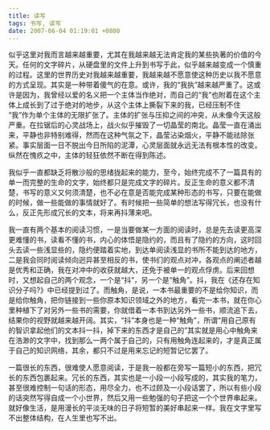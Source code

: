 ```yaml
---
title: 读写
tags: 书写, 读写
date: 2007-06-04 01:19:01 +0800
---
```



似乎这里对我而言越来越重要，尤其在我越来越无法肯定我的某些执著的价值的今天。任何的文字碎片，从硬盘里的文件上升到书写于此，似乎越来越变成一个慎重的过程。这里的世界历史对我越来越重要，我越来越不愿意使这种历史以我不愿意的方式呈现。其实是一种带着傻气的在意。或许，我的“我执”越来越严重了。这或许是因为，我曾经以爱的名义把一个主体当作绝对，而自己的“我”也附着在这个主体上成长到了过于绝对的地步，从这个主体上撕裂下来的我，已经压制不住 “我”作为单个主体的无限扩张了。主体的扩张与压抑之间的冲突，从未像今天这般严重。在拉锯后的心灵战场上，战火似乎摧毁了一切晶莹的南北。晶莹一直在涌出来，平静也非特别难得，然而在这种气氛之下，晶莹沾染烟火，平静不能祛除张紧。事实层面一日不脱出今日所陷的泥潭，心灵层面就永远无法有根本性的改变。纵然在愧疚之中，主体的轻狂依然不断在得到陈述。

我似乎一直都缺乏将散沙般的思绪拢起来的能力，至今，始终完成不了一篇具有的单一而完整的生命的文字，始终都只是完成文字的碎片。反正生命的意义都不清楚，书写的意义又何须清楚，也不必在意是否能完成某种形态的书写，只要在能做的时候，做一些能做的事情就好了。有时候把一些简单的想法写得冗长，也没有什么，反正先形成冗长的文本，将来再抖薄来吧。

我一直有两个基本的阅读习惯，一是当要做某一方面的阅读时，总是先去读更高深更难懂的书，读看不懂的书，内心的体悟是隐约的，而且有了隐约的方向，这时回头去读一些浅显些的，隐约便踏着实地，到达单阅读浅显的书所不能到达的地方，二是我会同时阅读倾向迥异甚至相反的书，使书们的观点对冲，各观点的阐述者越是优秀和正确，我在对冲中的收获就越大，还免于被单一的观点俘虏。后来回想时，又想起自己的两个观念，一个是“抖”，另一个是“触角”。抖，我在《还存在知识分子吗?》中已经提到过了。而触角，是说，一本书最重要的不是给你知识，而是给你触角，把你链接到一些你原本知识领域之外的地方，看完一本书，就在你心里种植下了对另外一些书的需要，你就借着一本书到达另外一些书，顺流追下去，结果你的视野就越来越开阔。其实，“抖”本身也是一种“触角”，所谓“用自己原有的智识拿起他们的文本抖一抖，掉下来的东西才是自己的”其实就是用心中触角来在浩渺的文字中，找到那么一两个属于自己的，只有用触角连起来的，才是真正属于自己的知识网络，其余，都只不过是用来忘记的短暂记忆罢了。

一篇很长的东西，很难使人愿意阅读，于是我一般都在旁写一篇短小的东西，把冗长的东西包裹起来。冗长的东西，其实也是一小段一小段写成的，其实我的笔力，甚至很难控制一句话的形态，用尽全力，也不过顾及一小段话罢了，所以有些小段的话突然写得自成一个小世界，然后又用一些勉强的句子把这一个个世界串起来。就好像生活，是用漫长的平淡无味的日子将短暂的美好串起来一样。我在文字里写不出整体结构，在人生里也写不出。

